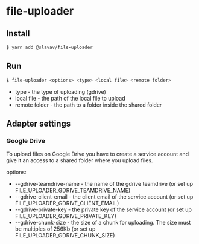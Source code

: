file-uploader
=============

Install
-------

``` bash
$ yarn add @slavav/file-uploader
```

Run
---

``` bash
$ file-uploader <options> <type> <local file> <remote folder>
```

* type - the type of uploading (gdrive)
* local file - the path of the local file to upload
* remote folder - the path to a folder inside the shared folder

Adapter settings
----------------

### Google Drive

To upload files on Google Drive you have to create a service account and give it an access to a shared folder
where you upload files.

options:

* --gdrive-teamdrive-name - the name of the gdrive teamdrive (or set up FILE_UPLOADER_GDRIVE_TEAMDRIVE_NAME)
* --gdrive-client-email - the client email of the service account (or set up FILE_UPLOADER_GDRIVE_CLIENT_EMAIL)
* --gdrive-private-key - the private key of the service account (or set up FILE_UPLOADER_GDRIVE_PRIVATE_KEY)
* --gdrive-chunk-size - the size of a chunk for uploading. The size must be multiples of 256Kb (or set up FILE_UPLOADER_GDRIVE_CHUNK_SIZE)
